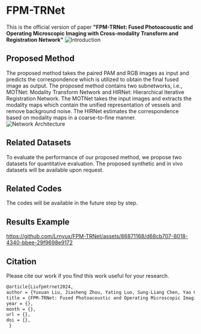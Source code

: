 # FPM-TRNet
This is the official version of paper **"FPM-TRNet: Fused Photoacoustic and Operating Microscopic Imaging with Cross-modality Transform and Registration Network"**
![Introduction](https://github.com/Lrnyux/FPM-TRNet/assets/86871168/64ee234b-3b4d-4fa2-b2c0-06f5ed08a77a)


## Proposed Method
The proposed method takes the paired PAM and RGB images as input and predicts the correspondence which is utilized to obtain the final fused image as output. The proposed method contains two subnetworks, i.e., MOTNet: Modality Transform Network and HIRNet: Hierarchical Iterative Registration Network. The MOTNet takes the input images and extracts the modality maps which contain the unified representation of vessels and remove background noise. The HIRNet estimates the correspondence based on modality maps in a coarse-to-fine manner.
![Network Architecture](https://github.com/Lrnyux/FPM-TRNet/assets/86871168/805437d4-202a-46e7-9e6a-62bbba2b4676)


## Related Datasets
To evaluate the performance of our proposed method, we propose two datasets for quantitative evaluation.
The proposed synthetic and in vivo datasets will be available upon request.

## Related Codes
The codes will be available in the future step by step.

## Results Example
https://github.com/Lrnyux/FPM-TRNet/assets/86871168/d68cb707-8018-4340-bbee-29f9698e9172



## Citation
Please cite our work if you find this work useful for your research.
```latex
@article{Liufpmtrnet2024,
author = {Yuxuan Liu, Jiasheng Zhou, Yating Luo, Sung-Liang Chen, Yao Guo and Guang-Zhong Yang},
title = {FPM-TRNet: Fused Photoacoustic and Operating Microscopic Imaging with Cross-modality Transform and Registration Network},
year = {},
month = {},
url = {},
doi = {},
 } 
  
```
